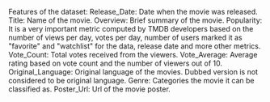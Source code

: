 Features of the dataset:
Release_Date: Date when the movie was released.
Title: Name of the movie.
Overview: Brief summary of the movie.
Popularity: It is a very important metric computed by TMDB developers based on the number of views per day, votes per day, number of users marked it as "favorite" and "watchlist" for the data, release date and more other metrics.
Vote_Count: Total votes received from the viewers.
Vote_Average: Average rating based on vote count and the number of viewers out of 10.
Original_Language: Original language of the movies. Dubbed version is not considered to be original language.
Genre: Categories the movie it can be classified as.
Poster_Url: Url of the movie poster.
